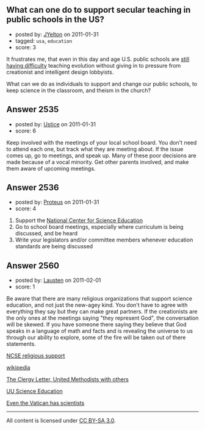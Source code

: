 ## What can one do to support secular teaching in public schools in the US?

- posted by: [JYelton](https://stackexchange.com/users/-1/585-jyelton) on 2011-01-31
- tagged: `usa`, `education`
- score: 3

It frustrates me, that even in this day and age U.S. public schools are [still having difficulty][1] teaching evolution without giving in to pressure from creationist and intelligent design lobbyists.

What can we do as individuals to support and change our public schools, to keep science in the classroom, and theism in the church?


  [1]: http://www.wired.com/wiredscience/2011/01/scopes-weeps/?utm_source=feedburner&utm_medium=feed&utm_campaign=Feed%3A+wired%2Findex+%28Wired%3A+Index+3+%28Top+Stories+2%29%29


## Answer 2535

- posted by: [Ustice](https://stackexchange.com/users/-1/541-ustice) on 2011-01-31
- score: 6

Keep involved with the meetings of your local school board. You don't need to attend each one, but track what they are meeting about. If the issue comes up, go to meetings, and speak up. Many of these poor decisions are made because of a vocal minority. Get other parents involved, and make them aware of upcoming meetings.


## Answer 2536

- posted by: [Proteus](https://stackexchange.com/users/-1/940-proteus) on 2011-01-31
- score: 4

1. Support the [National Center for Science Education](http://ncse.org)
2. Go to school board meetings, especially where curriculum is being discussed, and be heard
3. Write your legislators and/or committee members whenever education standards are being discussed


## Answer 2560

- posted by: [Lausten](https://stackexchange.com/users/-1/584-lausten) on 2011-02-01
- score: 1

<p>Be aware that there are many religious organizations that support science education, and not just the new-agey kind. You don't have to agree with everything they say but they can make great partners. If the creationists are the only ones at the meetings saying "they represent God", the conversation will be skewed. If you have someone there saying they believe that God speaks in a language of math and facts and is revealing the universe to us through our ability to explore, some of the fire will be taken out of there statements.</p>

<p><a href="http://ncse.com/media/voices/religion" rel="nofollow">NCSE religious support</a></p>

<p><a href="http://en.wikipedia.org/wiki/Level_of_support_for_evolution" rel="nofollow">wikipedia</a></p>

<p><a href="http://www.mnsci.org/index.php?id=42" rel="nofollow">The Clergy Letter, United Methodists with others</a></p>

<p><a href="http://www.thegreatstory.org/" rel="nofollow">UU Science Education</a></p>

<p><a href="http://www.acfnewsource.org/science/vatican_science.html" rel="nofollow">Even the Vatican has scientists</a></p>




---

All content is licensed under [CC BY-SA 3.0](https://creativecommons.org/licenses/by-sa/3.0/).
